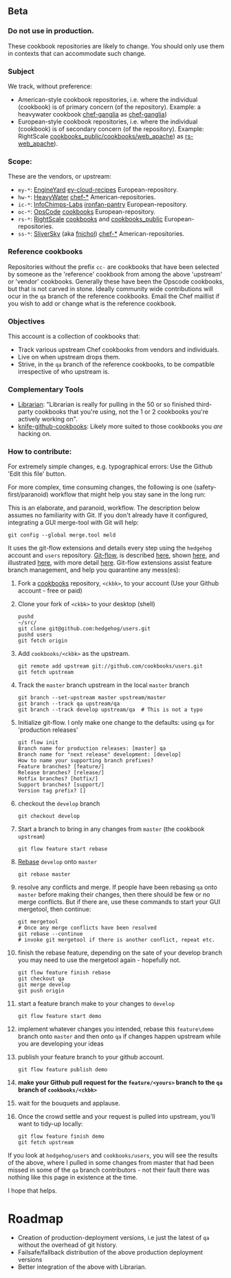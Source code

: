 ## Beta
### Do not use in production.
These cookbook repositories are likely to change.  You should only use them in
contexts that can accommodate such change.

### Subject
We track, without preference:

 - American-style cookbook repositories, i.e. where the individual (cookbook) is of primary concern (of the repository).
 Example: a heavywater cookbook
[chef-ganglia](https://github.com/heavywater/chef-ganglia) as [chef-ganglia](https://github.com/cookbooks/chef-ganglia))
 - European-style cookbook repositories, i.e. where the individual (cookbook) is of secondary concern (of the repository).
  Example: RightScale [cookbooks_public/cookbooks/web_apache](https://github.com/rightscale/cookbooks_public/tree/master/cookbooks/web_apache))
as [rs-web_apache](https://github.com/cookbooks/rs-web_apache)).

### Scope:
These are the vendors, or upstream:

 - `ey-*`: [EngineYard](http://www.engineyard.com) [ey-cloud-recipes](https://github.com/engineyard/ey-cloud-recipes) European-repository.
 - `hw-*`: [HeavyWater](http://heavywater.ca/) [chef-*](https://github.com/search?q=%27chef-%27+username%3Aheavywater&repo=&langOverride=&start_value=1&type=Repositories&language=) American-repositories.
 - `ic-*`: [InfoChimps-Labs](http://www.infochimps.com/) [ironfan-pantry](https://github.com/infochimps-labs/ironfan-pantry) European-repository.
 - `oc-*`: [OpsCode](http://www.opscode.com/) [cookbooks](https://github.com/opscode/cookbooks) European-repository.
 - `rs-*`: [RightScale](http://www.rightscale.com/) [cookbooks](https://github.com/rightscale/cookbooks) and [cookbooks_public](https://github.com/rightscale/cookbooks_public) European-repositories.
 - `ss-*`: [SliverSky](http://silversky.ca/) (aka [fnichol](https://github.com/fnichol)) [chef-*](https://github.com/search?q=%27chef-%27+username%3Afnichol&repo=&langOverride=&start_value=1&type=Repositories&language=) American-repositories.

### Reference cookbooks
Repositories without the prefix `cc-` are cookbooks that have been selected by
someone as the 'reference' cookbook from among the above 'upstream' or 'vendor'
cookbooks.  Generally these have been the Opscode cookbooks, but that is not
carved in stone. Ideally community wide contributions will ocur in the `qa`
branch of the reference cookbooks.  Email the Chef maillist if you wish to
add or change what is the reference cookbook.

### Objectives
This account is a collection of cookbooks that:

 - Track various upstream Chef cookbooks from vendors and individuals.
 - Live on when upstream drops them.
 - Strive, in the `qa` branch of the reference cookbooks, to be compatible irrespective of who upstream is.

### Complementary Tools
 - [Librarian](https://github.com/applicationsonline/librarian): "Librarian is really for pulling in the 50 or so finished third-party cookbooks that you're using, not the 1 or 2 cookbooks you're actively working on".
 - [knife-github-cookbooks](https://github.com/websterclay/knife-github-cookbooks): Likely more suited to those cookbooks you *are* hacking on.

### How to contribute:
For extremely simple changes, e.g. typographical errors: Use the Github 'Edit this file' button.

For more complex, time consuming changes, the following is one (safety-first/paranoid) workflow that might help you stay sane in the long run:

This is an elaborate, and paranoid, workflow.
The description below assumes no familiarity with Git.
If you don't already have it configured, integrating a GUI merge-tool with Git will help:

    git config --global merge.tool meld

It uses the git-flow extensions and details every step using the `hedgehog` account and `users` repository.
[Git-flow](https://github.com/nvie/gitflow), is described [here](http://jeffkreeftmeijer.com/2010/why-arent-you-using-git-flow/),
shown [here](http://buildamodule.com/video/change-management-and-version-control-deploying-releases-features-and-fixes-with-git-how-to-use-a-scalable-git-branching-model-called-gitflow),
and illustrated [here](https://github.com/eadz/Git-Flow-Example), with more detail
[here](http://yakiloo.com/getting-started-git-flow/).
Git-flow extensions assist feature branch management, and help you quarantine any mess(es):

 1. Fork a [cookbooks](https://github.com/cookbooks) repository, `<ckbk>`, to your account (Use your Github account - free or paid)
 1. Clone your fork of `<ckbk>` to your desktop (shell)

        pushd
        ~/src/
        git clone git@github.com:hedgehog/users.git
        pushd users
        git fetch origin
 1. Add `cookbooks/<ckbk>` as the upstream.

        git remote add upstream git://github.com/cookbooks/users.git
        git fetch upstream
 1. Track the `master` branch upstream in the local `master` branch

        git branch --set-upstream master upstream/master
        git branch --track qa upstream/qa
        git branch --track develop upstream/qa  # This is not a typo
 1. Initialize git-flow.  I only make one change to the defaults: using `qa` for
    'production releases'

        git flow init
        Branch name for production releases: [master] qa
        Branch name for "next release" development: [develop]
        How to name your supporting branch prefixes?
        Feature branches? [feature/]
        Release branches? [release/]
        Hotfix branches? [hotfix/]
        Support branches? [support/]
        Version tag prefix? []
 1. checkout the `develop` branch

        git checkout develop
 1. Start a branch to bring in any changes from `master` (the cookbook `upstream`)

        git flow feature start rebase
 1. [Rebase](http://book.git-scm.com/4_rebasing.html) `develop` onto `master`

        git rebase master
 1. resolve any conflicts and merge. If people have been rebasing `qa` onto
 `master` before making their changes, then there should be few or no merge conflicts.
  But if there are, use these commands to start your GUI mergetool, then continue:

        git mergetool
        # Once any merge conflicts have been resolved
        git rebase --continue
        # invoke git mergetool if there is another conflict, repeat etc.
 1. finish the rebase feature, depending on the sate of your develop branch you may need to use the mergetool again - hopefully not.

        git flow feature finish rebase
        git checkout qa
        git merge develop
        git push origin
 1. start a feature branch make to your changes to `develop`

        git flow feature start demo
 1. implement whatever changes you intended, rebase this `feature\demo` branch
 onto `master` and then onto `qa` if changes happen upstream while you are developing your ideas
 1. publish your feature branch to your github account.

        git flow feature publish demo
 1. **make your Github pull request for the `feature/<yours>` branch to the `qa` branch of `cookbooks/<ckbk>`**
 1. wait for the bouquets and applause.
 1. Once the crowd settle and your request is pulled into upstream, you'll want to tidy-up locally:

        git flow feature finish demo
        git fetch upstream

If you look at `hedgehog/users` and `cookbooks/users`, you will see the results
of the above, where I pulled in some changes from master that had been missed in some
of the `qa` branch contributors - not their fault there was nothing like this page
in existence at the time.

I hope that helps.

# Roadmap
 - Creation of production-deployment versions, i.e just the latest of `qa` without
 the overhead of git history.
 - Failsafe/fallback distribution of the above production deployment versions
 - Better integration of the above with Librarian.

